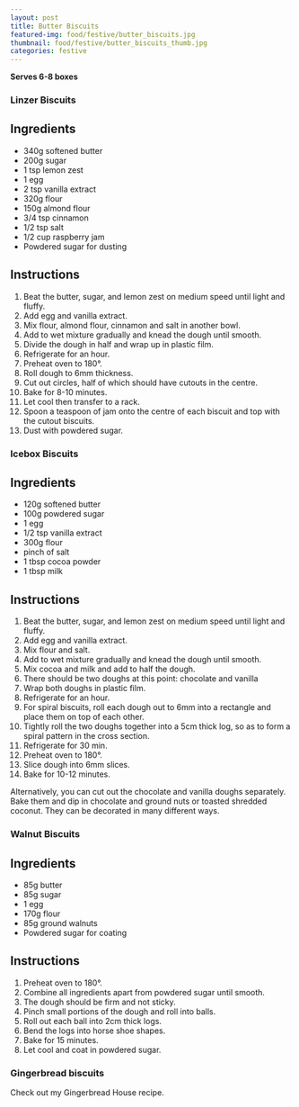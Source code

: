```yaml
---
layout: post
title: Butter Biscuits
featured-img: food/festive/butter_biscuits.jpg
thumbnail: food/festive/butter_biscuits_thumb.jpg
categories: festive
---
```


**Serves 6-8 boxes**

### Linzer Biscuits

## Ingredients

- 340g softened butter
- 200g sugar
- 1 tsp lemon zest
- 1 egg
- 2 tsp vanilla extract
- 320g flour
- 150g almond flour
- 3/4 tsp cinnamon
- 1/2 tsp salt
- 1/2 cup raspberry jam
- Powdered sugar for dusting

## Instructions

1. Beat the butter, sugar, and lemon zest on medium speed until light and fluffy.
1. Add egg and vanilla extract.
1. Mix flour, almond flour, cinnamon and salt in another bowl.
1. Add to wet mixture gradually and knead the dough until smooth.
1. Divide the dough in half and wrap up in plastic film.
1. Refrigerate for an hour.
1. Preheat oven to 180°.
1. Roll dough to 6mm thickness.
1. Cut out circles, half of which should have cutouts in the centre.
1. Bake for 8-10 minutes.
1. Let cool then transfer to a rack.
1. Spoon a teaspoon of jam onto the centre of each biscuit and top with the cutout biscuits.
1. Dust with powdered sugar.

### Icebox Biscuits

## Ingredients

- 120g softened butter
- 100g powdered sugar
- 1 egg
- 1/2 tsp vanilla extract
- 300g flour
- pinch of salt
- 1 tbsp cocoa powder
- 1 tbsp milk

## Instructions

1. Beat the butter, sugar, and lemon zest on medium speed until light and fluffy.
1. Add egg and vanilla extract.
1. Mix flour and salt.
1. Add to wet mixture gradually and knead the dough until smooth.
1. Mix cocoa and milk and add to half the dough.
1. There should be two doughs at this point: chocolate and vanilla
1. Wrap both doughs in plastic film.
1. Refrigerate for an hour.
1. For spiral biscuits, roll each dough out to 6mm into a rectangle and place them on top of each other.
1. Tightly roll the two doughs together into a 5cm thick log, so as to form a spiral pattern in the cross section.
1. Refrigerate for 30 min.
1. Preheat oven to 180°.
1. Slice dough into 6mm slices.
1. Bake for 10-12 minutes.

Alternatively, you can cut out the chocolate and vanilla doughs separately. Bake them and dip in chocolate and ground nuts or toasted shredded coconut. They can be decorated in many different ways.

### Walnut Biscuits

## Ingredients

- 85g butter
- 85g sugar
- 1 egg
- 170g flour
- 85g ground walnuts
- Powdered sugar for coating

## Instructions

1. Preheat oven to 180°.
1. Combine all ingredients apart from powdered sugar until smooth.
1. The dough should be firm and not sticky.
1. Pinch small portions of the dough and roll into balls.
1. Roll out each ball into 2cm thick logs.
1. Bend the logs into horse shoe shapes.
1. Bake for 15 minutes.
1. Let cool and coat in powdered sugar.

### Gingerbread biscuits

Check out my Gingerbread House recipe.
